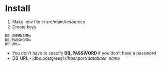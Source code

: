 # Install
1. Make .env file in src/main/resources
2. Create keys
```
DB_USERNAME=
DB_PASSWORD=
DB_URL=
```
*  You don't have to specify **DB_PASSWORD** if you don't have a password
* DB_URL - jdbc:postgresql://*host*:*port*/*database_name*
